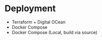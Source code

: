 # Deployment

- Terraform + Digital OCean
- Docker Compose
- Docker Compose (Local, build via source)